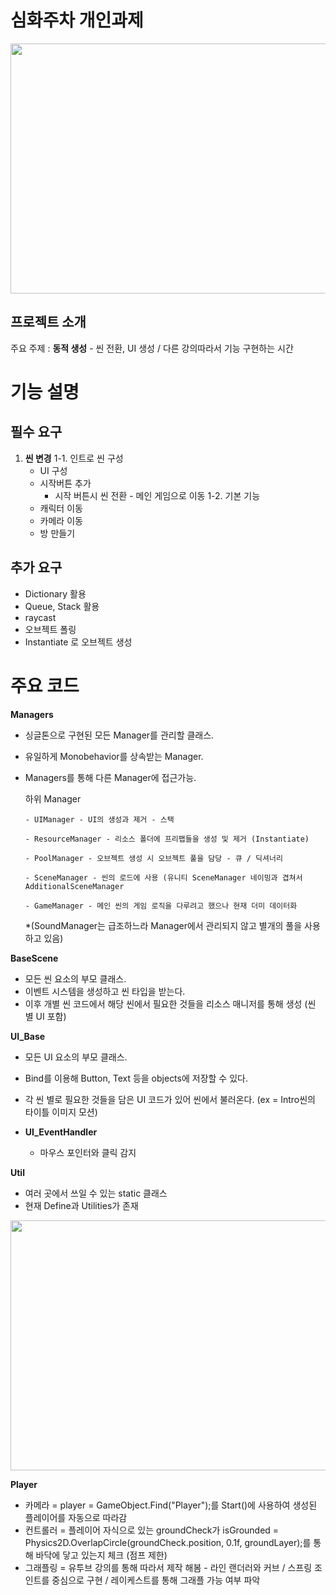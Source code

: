 # 심화주차 개인과제

<img src="https://github.com/Orknology/SpartaUnityChallengeAssignment/assets/122108152/0afa54b7-9def-444f-9e79-0ed74d3ff86a" width="800" height="400">

## 프로젝트 소개
주요 주제 : **동적 생성** - 씬 전환, UI 생성 / 다른 강의따라서 기능 구현하는 시간

# 기능 설명

## 필수 요구

1. **씬 변경**
   1-1. 인트로 씬 구성
      - UI 구성
      - 시작버튼 추가
          - 시작 버튼시 씬 전환 - 메인 게임으로 이동
   1-2. 기본 기능
      - 캐릭터 이동
      - 카메라 이동
      - 방 만들기

 ## 추가 요구
  - Dictionary 활용
  - Queue, Stack 활용
  - raycast
  - 오브젝트 폴링
  - Instantiate 로 오브젝트 생성

# 주요 코드

**Managers**
  - 싱글톤으로 구현된 모든 Manager를 관리할 클래스.
  - 유일하게 Monobehavior를 상속받는 Manager.
  - Managers를 통해 다른 Manager에 접근가능.
    
    하위 Manager
    
        - UIManager - UI의 생성과 제거 - 스택
            
        - ResourceManager - 리소스 폴더에 프리팹들을 생성 및 제거 (Instantiate)
    
        - PoolManager - 오브젝트 생성 시 오브젝트 풀을 담당 - 큐 / 딕셔너리
    
        - SceneManager - 씬의 로드에 사용 (유니티 SceneManager 네이밍과 겹쳐서 AdditionalSceneManager
    
        - GameManager - 메인 씬의 게임 로직을 다루려고 했으나 현재 더미 데이터화
    
    *(SoundManager는 급조하느라 Manager에서 관리되지 않고 별개의 풀을 사용하고 있음)

**BaseScene**
  - 모든 씬 요소의 부모 클래스.
  - 이벤트 시스템을 생성하고 씬 타입을 받는다.
  - 이후 개별 씬 코드에서 해당 씬에서 필요한 것들을 리소스 매니저를 통해 생성 (씬 별 UI 포함)

**UI_Base**
  - 모든 UI 요소의 부모 클래스.
  - Bind를 이용해 Button, Text 등을 objects에 저장할 수 있다.
  - 각 씬 별로 필요한 것들을 담은 UI 코드가 있어 씬에서 불러온다. (ex = Intro씬의 타이틀 이미지 모션)

  - **UI_EventHandler**
    - 마우스 포인터와 클릭 감지

**Util**
  - 여러 곳에서 쓰일 수 있는 static 클래스
  - 현재 Define과 Utilities가 존재

<img src="https://github.com/Orknology/SpartaUnityChallengeAssignment/assets/122108152/9a5dbbff-f458-4653-9486-040c8e0b98e8" width="800" height="400">

**Player**
  - 카메라 = player = GameObject.Find("Player");를 Start()에 사용하여 생성된 플레이어를 자동으로 따라감
  - 컨트롤러 = 플레이어 자식으로 있는 groundCheck가 isGrounded = Physics2D.OverlapCircle(groundCheck.position, 0.1f, groundLayer);를 통해 바닥에 닿고 있는지 체크 (점프 제한)
  - 그래플링 = 유투브 강의를 통해 따라서 제작 해봄 - 라인 랜더러와 커브 / 스프링 조인트를 중심으로 구현 / 레이케스트를 통해 그래플 가능 여부 파악


    
 

